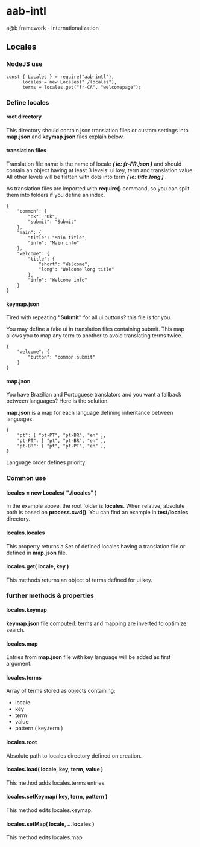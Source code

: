 # aab-intl
a@b framework - Internationalization

## Locales
### NodeJS use
	const { Locales } = require("aab-intl"),
		  locales = new Locales("./locales"),
		  terms = locales.get("fr-CA", "welcomepage");

### Define locales
#### root directory
This directory should contain json translation files or custom settings into **map.json** and **keymap.json** files explain below.

#### translation files
Translation file name is the name of locale ***( ie: fr-FR.json )*** and should contain an object having at least 3 levels: ui key, term and translation value. All other levels will be flatten with dots into term ***( ie: title.long )*** .

As translation files are imported with **require()** command, so you can split them into folders if you define an index.

	{
	    "common": {
	        "ok": "Ok",
	        "submit": "Submit"
	    },
	    "main": {
	        "title": "Main title",
	        "info": "Main info"
	    },
	    "welcome": {
	        "title": {
		        "short": "Welcome",
		        "long": "Welcome long title"
	        },
	        "info": "Welcome info"
	    }
	}

#### keymap.json
Tired with repeating **"Submit"** for all ui buttons? this file is for you.

You may define a fake ui in translation files containing submit. This map allows you to map any term to another to avoid translating terms twice.

	{
	    "welcome": {
	        "button": "common.submit"
	    }
	}

#### map.json
You have Brazilian and Portuguese translators and you want a fallback between languages? Here is the solution.

**map.json** is a map for each language defining inheritance between languages.

	{
		"pt": [ "pt-PT", "pt-BR", "en" ],
		"pt-PT": [ "pt", "pt-BR", "en" ],
		"pt-BR": [ "pt", "pt-PT", "en" ],
	}
Language order defines priority.

### Common use
#### locales = new Locales( "./locales" )
In the example above, the root folder is **locales**. When relative, absolute path is based on **process.cwd()**. You can find an example in **test/locales** directory.

#### locales.locales
This property returns a Set of defined locales having a translation file or defined in **map.json** file.

#### locales.get( locale, key )
This methods returns an object of terms defined for ui key.

### further methods & properties
#### locales.keymap
**keymap.json** file computed: terms and mapping are inverted to optimize search.

#### locales.map
Entries from **map.json** file with key language will be added as first argument.


#### locales.terms
Array of terms stored as objects containing:
* locale
* key
* term
* value
* pattern ( key.term )

#### locales.root
Absolute path to locales directory defined on creation.

#### locales.load( locale, key, term, value )
This method adds locales.terms entries.

#### locales.setKeymap( key, term, pattern )
This method edits locales.keymap.

#### locales.setMap( locale, ...locales )
This method edits locales.map.
